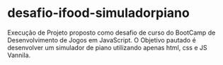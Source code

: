 # desafio-ifood-simuladorpiano
Execução de Projeto proposto como desafio de curso do BootCamp de Desenvolvimento de Jogos em JavaScript. O Objetivo pautado é desenvolver um simulador de piano utilizando apenas html, css e JS Vannila.
